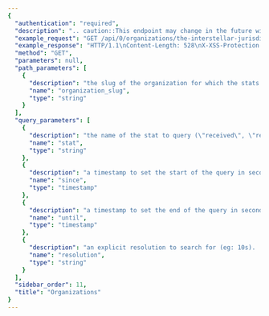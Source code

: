 ```yaml
---
{
  "authentication": "required", 
  "description": ".. caution::This endpoint may change in the future without notice.Return a set of points representing a normalized timestamp and thenumber of events seen in the period.", 
  "example_request": "GET /api/0/organizations/the-interstellar-jurisdiction/stats/ HTTP/1.1\nHost: sentry.io\nAuthorization: Bearer {base64-encoded-key-here}", 
  "example_response": "HTTP/1.1\nContent-Length: 528\nX-XSS-Protection: 1; mode=block\nContent-Language: en\nX-Content-Type-Options: nosniff\nVary: Accept-Language, Cookie\nAllow: GET, HEAD, OPTIONS\nX-Frame-Options: deny\nContent-Type: application/json\n\n[\n  [\n    1536526800.0, \n    7125\n  ], \n  [\n    1536530400.0, \n    7004\n  ], \n  [\n    1536534000.0, \n    7392\n  ], \n  [\n    1536537600.0, \n    6413\n  ], \n  [\n    1536541200.0, \n    7657\n  ], \n  [\n    1536544800.0, \n    5715\n  ], \n  [\n    1536548400.0, \n    7534\n  ], \n  [\n    1536552000.0, \n    7788\n  ], \n  [\n    1536555600.0, \n    7381\n  ], \n  [\n    1536559200.0, \n    7250\n  ], \n  [\n    1536562800.0, \n    7784\n  ], \n  [\n    1536566400.0, \n    7528\n  ], \n  [\n    1536570000.0, \n    8249\n  ], \n  [\n    1536573600.0, \n    8042\n  ], \n  [\n    1536577200.0, \n    7708\n  ], \n  [\n    1536580800.0, \n    6969\n  ], \n  [\n    1536584400.0, \n    8162\n  ], \n  [\n    1536588000.0, \n    7142\n  ], \n  [\n    1536591600.0, \n    6482\n  ], \n  [\n    1536595200.0, \n    7421\n  ], \n  [\n    1536598800.0, \n    8998\n  ], \n  [\n    1536602400.0, \n    6714\n  ], \n  [\n    1536606000.0, \n    6892\n  ], \n  [\n    1536609600.0, \n    9267\n  ]\n]", 
  "method": "GET", 
  "parameters": null, 
  "path_parameters": [
    {
      "description": "the slug of the organization for which the stats should be retrieved.", 
      "name": "organization_slug", 
      "type": "string"
    }
  ], 
  "query_parameters": [
    {
      "description": "the name of the stat to query (\"received\", \"rejected\", \"blacklisted\")", 
      "name": "stat", 
      "type": "string"
    }, 
    {
      "description": "a timestamp to set the start of the query in seconds since UNIX epoch.", 
      "name": "since", 
      "type": "timestamp"
    }, 
    {
      "description": "a timestamp to set the end of the query in seconds since UNIX epoch.", 
      "name": "until", 
      "type": "timestamp"
    }, 
    {
      "description": "an explicit resolution to search for (eg: 10s).  This should not be used unless you are familiar with Sentry's internals as it's restricted to pre-defined values.", 
      "name": "resolution", 
      "type": "string"
    }
  ], 
  "sidebar_order": 11, 
  "title": "Organizations"
}
---
```


